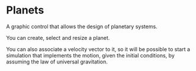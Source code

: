 # Planets
A graphic control that allows the design of planetary systems. 

You can create, select and resize a planet. 

You can also associate a velocity vector to it, so it will be possible to start a simulation 
that implements the motion, given the initial conditions, by assuming the law of universal gravitation.
